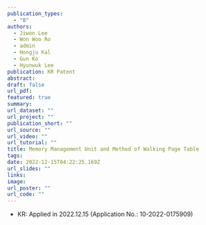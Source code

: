 ```yaml
---
publication_types:
  - "8"
authors:
  - Jiwon Lee
  - Won Woo Ro
  - admin
  - Hongju Kal
  - Gun Ko
  - Hyunwuk Lee
publication: KR Patent
abstract: 
draft: false
url_pdf: 
featured: true
summary: 
url_dataset: ""
url_project: ""
publication_short: ""
url_source: ""
url_video: ""
url_tutorial: ""
title: Memory Management Unit and Method of Walking Page Table
tags:
date: 2022-12-15T04:22:25.169Z
url_slides: ""
links:
image:
url_poster: ""
url_code: ""
---
```

- KR: Applied in 2022.12.15 (Application No.: 10-2022-0175909)
